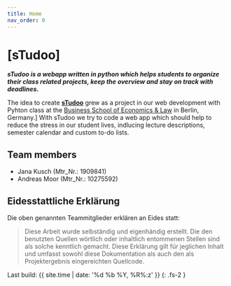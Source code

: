 ```yaml
---
title: Home
nav_order: 0
---
```


# [sTudoo]

**_sTudoo is a webapp written in python which helps students to organize their class related projects, keep the overview and stay on track with deadlines._**

The idea to create **[sTudoo](https://github.com/andrej-moor/sTudoo.git)** grew as a project in our web development with Pyhton class at the [Business School of Economics & Law](https://www.hwr-berlin.de/en/) in Berlin, Germany.] With sTudoo we try to code a web app which should help to reduce the stress in our student lives, indlucing lecture descriptions, semester calendar and custom to-do lists.

## Team members

- Jana Kusch (Mtr_Nr.: 1909841)
- Andreas Moor (Mtr_Nr.: 10275592)

## Eidesstattliche Erklärung

Die oben genannten Teammitglieder erklären an Eides statt:

> Diese Arbeit wurde selbständig und eigenhändig erstellt. Die den benutzten Quellen wörtlich oder inhaltlich entommenen Stellen sind als solche kenntlich gemacht. Diese Erklärung gilt für jeglichen Inhalt und umfasst sowohl diese Dokumentation als auch den als Projektergebnis eingereichten Quellcode.

Last build: {{ site.time | date: '%d %b %Y, %R%:z' }}
{: .fs-2 }
